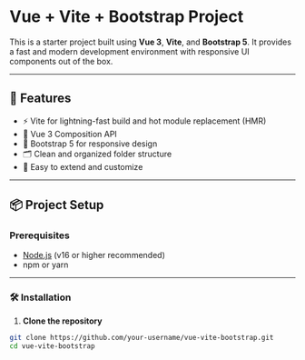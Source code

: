 # Vue + Vite + Bootstrap Project

This is a starter project built using **Vue 3**, **Vite**, and **Bootstrap 5**. It provides a fast and modern development environment with responsive UI components out of the box.

---

## 🚀 Features

- ⚡️ Vite for lightning-fast build and hot module replacement (HMR)
- 🧩 Vue 3 Composition API
- 🎨 Bootstrap 5 for responsive design
- 🗂 Clean and organized folder structure
- 🔧 Easy to extend and customize

---

## 📦 Project Setup

### Prerequisites

- [Node.js](https://nodejs.org/) (v16 or higher recommended)
- npm or yarn

---

### 🛠 Installation

1. **Clone the repository**

```bash
git clone https://github.com/your-username/vue-vite-bootstrap.git
cd vue-vite-bootstrap
```
